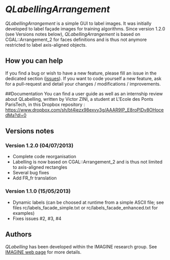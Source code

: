 # _QLabellingArrangement_

_QLabellingArrangement_ is a simple GUI to label images. It was initially developed to label façade images for training algorithms. Since version 1.2.0 (see Versions notes below), _QLabellingArrangement_ is based on CGAL::Arrangement_2 for faces definitions and is thus not anymore restricted to label axis-aligned objects.

## How you can help
If you find a bug or wish to have a new feature, please fill an issue in the dedicated section ([issues][issues_page]). If you want to code yourself a new feature, ask for a pull-request and detail your changes / modifications / improvements.

##Documentation
You can find a user guide as well as an internship review about QLabelling, written by Victor ZINI, a student at L'Ecole des Ponts ParisTech, in this Dropbox repository :
https://www.dropbox.com/sh/bt4iezx98exvy3g/AAAR9IP_E8roPlDv8OHocedMa?dl=0

## Versions notes
### Version 1.2.0 (04/07/2013)
* Complete code reorganisation
* Labelling is now based on CGAL::Arrangement_2 and is thus not limited to axis-aligned rectangles
* Several bug fixes
* Add FR_fr translation

### Version 1.1.0 (15/05/2013)
* Dynamic labels (can be choosed at runtime from a simple ASCII file; see files rc/labels_facade_simple.txt or rc/labels_facade_enhanced.txt for examples)
* Fixes issues #2, #3, #4

## Authors
_QLabelling_ has been developed within the IMAGINE research group. See [IMAGINE web page][id_imagine_domain] for more details.

[id_imagine_domain]: http://imagine.enpc.fr/ "IMAGINE web page"
[issues_page]: https://github.com/oliviertournaire/QLabelling/issues "issues"
